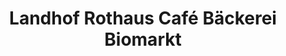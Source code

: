 ---
title: "Landhof Rothaus Café Bäckerei Biomarkt"
url: /breisach/landhof-rothaus-cafe-baeckerei-biomarkt/
shop: Hofladen
---